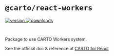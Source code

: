 # `@carto/react-workers`

<p>
  <a href="https://npmjs.org/package/@carto/react-workers">
    <img src="https://img.shields.io/npm/v/@carto/react-workers.svg?style=flat-square" alt="version" />
  </a>

  <a href="https://npmjs.org/package/@carto/react-workers">
    <img src="https://img.shields.io/npm/dt/@carto/react-workers.svg?style=flat-square" alt="downloads" />
  </a>
</p>

<br/>

Package to use CARTO Workers system.

See the official doc & reference at [CARTO for React](https://docs.carto.com/carto-for-developers/carto-for-react/)
